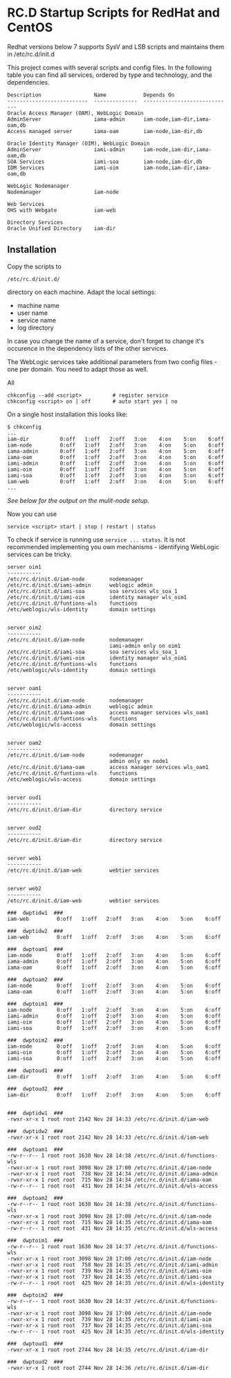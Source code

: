 RC.D Startup Scripts for RedHat and CentOS
==========================================

Redhat versions below 7 supports SysV and LSB scripts and maintains them
in /etc/rc.d/init.d

This project comes with several scripts and config files. In the
following table you can find all services, ordered by type and
technology, and the dependencies.

```
Description                 Name            Depends On
--------------------------  --------------  -----------------------------
Oracle Access Manager (OAM), WebLogic Domain
AdminServer                 iama-admin      iam-node,iam-dir,iama-oam,db
Access managed server       iama-oam        iam-node,iam-dir,db

Oracle Identity Manager (OIM), WebLogic Domain
AdminServer                 iami-admin      iam-node,iam-dir,iama-oam,db
SOA Services                iami-soa        iam-node,iam-dir,db
IDM Services                iami-oim        iam-node,iam-dir,iama-oam,db

WebLogic Nodemanager
Nodemanager                 iam-node

Web Services
OHS with Webgate            iam-web

Directory Services
Oracle Unified Directory    iam-dir
```


## Installation

Copy the scripts to

    /etc/rc.d/init.d/ 

directory on each machine. Adapt the local settings:

* machine name
* user name
* service name
* log directory

In case you change the name of a service, don't forget to change it's
occurence in the dependency lists of the other services.

The WebLogic services take additional parameters from two config files -
one per domain. You need to adapt those as well.

All 

    chkconfig --add <script>          # register service
    chkconfig <script> on | off       # auto start yes | no

On a single host installation this looks like:

```
$ chkconfig
...
iam-dir          0:off   1:off   2:off   3:on    4:on    5:on    6:off
iam-node         0:off   1:off   2:off   3:on    4:on    5:on    6:off
iama-admin       0:off   1:off   2:off   3:on    4:on    5:on    6:off
iama-oam         0:off   1:off   2:off   3:on    4:on    5:on    6:off
iami-admin       0:off   1:off   2:off   3:on    4:on    5:on    6:off
iami-oim         0:off   1:off   2:off   3:on    4:on    5:on    6:off
iami-soa         0:off   1:off   2:off   3:on    4:on    5:on    6:off
iam-web          0:off   1:off   2:off   3:on    4:on    5:on    6:off
...
```

_See below for the output on the mulit-node setup._

Now you can use

    service <script> start | stop | restart | status
    
To check if service is running use `service ... status`.  It is not 
recommended implementing you own mechanisms - identifying WebLogic 
services can be tricky.


```
server oim1
-----------
/etc/rc.d/init.d/iam-node        nodemanager
/etc/rc.d/init.d/iami-admin      weblogic admin
/etc/rc.d/init.d/iami-soa        soa services wls_soa_1
/etc/rc.d/init.d/iami-oim        identity manager wls_oim1
/etc/rc.d/init.d/funtions-wls    functions
/etc/weblogic/wls-identity       domain settings


server oim2
-----------
/etc/rc.d/init.d/iam-node        nodemanager
                                 iami-admin only on oim1
/etc/rc.d/init.d/iami-soa        soa services wls_soa_1
/etc/rc.d/init.d/iami-oim        identity manager wls_oim1
/etc/rc.d/init.d/funtions-wls    functions
/etc/weblogic/wls-identity       domain settings


server oam1
-----------
/etc/rc.d/init.d/iam-node        nodemanager
/etc/rc.d/init.d/iama-admin      weblogic admin
/etc/rc.d/init.d/iama-oam        access manager services wls_oam1
/etc/rc.d/init.d/funtions-wls    functions
/etc/weblogic/wls-access         domain settings


server oam2
-----------
/etc/rc.d/init.d/iam-node        nodemanager
                                 admin only on node1
/etc/rc.d/init.d/iama-oam        access manager services wls_oam1
/etc/rc.d/init.d/funtions-wls    functions
/etc/weblogic/wls-access         domain settings


server oud1
-----------
/etc/rc.d/init.d/iam-dir         directory service


server oud2
-----------
/etc/rc.d/init.d/iam-dir         directory service


server web1
-----------
/etc/rc.d/init.d/iam-web         webtier services


server web2
-----------
/etc/rc.d/init.d/iam-web         webtier services
```


```
###  dwptidw1  ### 
iam-web         0:off   1:off   2:off   3:on    4:on    5:on    6:off 

###  dwptidw2  ### 
iam-web         0:off   1:off   2:off   3:on    4:on    5:on    6:off 

###  dwptoam1  ### 
iam-node        0:off   1:off   2:off   3:on    4:on    5:on    6:off 
iama-admin      0:off   1:off   2:off   3:on    4:on    5:on    6:off 
iama-oam        0:off   1:off   2:off   3:on    4:on    5:on    6:off 

###  dwptoam2  ### 
iam-node        0:off   1:off   2:off   3:on    4:on    5:on    6:off 
iama-oam        0:off   1:off   2:off   3:on    4:on    5:on    6:off 

###  dwptoim1  ### 
iam-node        0:off   1:off   2:off   3:on    4:on    5:on    6:off 
iami-admin      0:off   1:off   2:off   3:on    4:on    5:on    6:off 
iami-oim        0:off   1:off   2:off   3:on    4:on    5:on    6:off 
iami-soa        0:off   1:off   2:off   3:on    4:on    5:on    6:off 

###  dwptoim2  ### 
iam-node        0:off   1:off   2:off   3:on    4:on    5:on    6:off 
iami-oim        0:off   1:off   2:off   3:on    4:on    5:on    6:off 
iami-soa        0:off   1:off   2:off   3:on    4:on    5:on    6:off 

###  dwptoud1  ### 
iam-dir         0:off   1:off   2:off   3:on    4:on    5:on    6:off 

###  dwptoud2  ### 
iam-dir         0:off   1:off   2:off   3:on    4:on    5:on    6:off 


###  dwptidw1  ### 
-rwxr-xr-x 1 root root 2142 Nov 28 14:33 /etc/rc.d/init.d/iam-web 

###  dwptidw2  ### 
-rwxr-xr-x 1 root root 2142 Nov 28 14:33 /etc/rc.d/init.d/iam-web 

###  dwptoam1  ### 
-rw-r--r-- 1 root root 1630 Nov 28 14:38 /etc/rc.d/init.d/functions-wls 
-rwxr-xr-x 1 root root 3098 Nov 28 17:00 /etc/rc.d/init.d/iam-node 
-rwxr-xr-x 1 root root  738 Nov 28 14:34 /etc/rc.d/init.d/iama-admin 
-rwxr-xr-x 1 root root  715 Nov 28 14:34 /etc/rc.d/init.d/iama-oam 
-rw-r--r-- 1 root root  431 Nov 28 14:34 /etc/rc.d/init.d/wls-access 

###  dwptoam2  ### 
-rw-r--r-- 1 root root 1630 Nov 28 14:38 /etc/rc.d/init.d/functions-wls 
-rwxr-xr-x 1 root root 3098 Nov 28 17:00 /etc/rc.d/init.d/iam-node 
-rwxr-xr-x 1 root root  715 Nov 28 14:35 /etc/rc.d/init.d/iama-oam 
-rw-r--r-- 1 root root  431 Nov 28 14:35 /etc/rc.d/init.d/wls-access 

###  dwptoim1  ### 
-rw-r--r-- 1 root root 1630 Nov 28 14:37 /etc/rc.d/init.d/functions-wls 
-rwxr-xr-x 1 root root 3098 Nov 28 17:00 /etc/rc.d/init.d/iam-node 
-rwxr-xr-x 1 root root  758 Nov 28 14:35 /etc/rc.d/init.d/iami-admin 
-rwxr-xr-x 1 root root  739 Nov 28 14:35 /etc/rc.d/init.d/iami-oim 
-rwxr-xr-x 1 root root  737 Nov 28 14:35 /etc/rc.d/init.d/iami-soa 
-rw-r--r-- 1 root root  425 Nov 28 14:35 /etc/rc.d/init.d/wls-identity 

###  dwptoim2  ### 
-rw-r--r-- 1 root root 1630 Nov 28 14:37 /etc/rc.d/init.d/functions-wls 
-rwxr-xr-x 1 root root 3098 Nov 28 17:00 /etc/rc.d/init.d/iam-node 
-rwxr-xr-x 1 root root  739 Nov 28 14:35 /etc/rc.d/init.d/iami-oim 
-rwxr-xr-x 1 root root  737 Nov 28 14:35 /etc/rc.d/init.d/iami-soa 
-rw-r--r-- 1 root root  425 Nov 28 14:35 /etc/rc.d/init.d/wls-identity 

###  dwptoud1  ### 
-rwxr-xr-x 1 root root 2744 Nov 28 14:35 /etc/rc.d/init.d/iam-dir 

###  dwptoud2  ### 
-rwxr-xr-x 1 root root 2744 Nov 28 14:36 /etc/rc.d/init.d/iam-dir 
```


